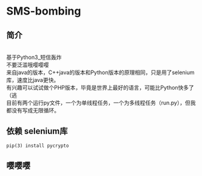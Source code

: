 # SMS-bombing
## 简介

<br /> 基于Python3_短信轰炸
<br /> 不要泛滥哦嘤嘤嘤
<br /> 来自java的版本，C++java的版本和Python版本的原理相同，只是用了selenium库，速度比java更快。
<br /> 有兴趣可以试试做个PHP版本，毕竟是世界上最好的语言，可能比Python快多了（逃
<br /> 目前有两个运行py文件，一个为单线程任务，一个为多线程任务（run.py），但我都没有写成无限循环。

## 依赖 selenium库 

```
pip(3) install pycrypto
```

## 嘤嘤嘤